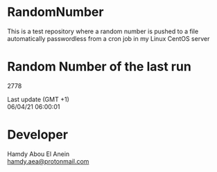 # RandomNumber    
This is a test repository where a random number is pushed to a file automatically passwordless from a cron job in my Linux CentOS server    
# Random Number of the last run   
2778
      
Last update (GMT +1)    
06/04/21 06:00:01
# Developer    
Hamdy Abou El Anein   
hamdy.aea@protonmail.com
